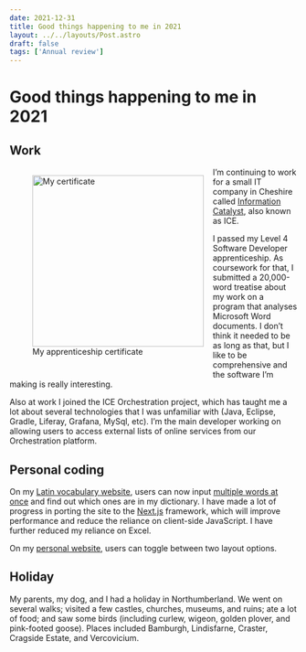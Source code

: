 ```yaml
---
date: 2021-12-31
title: Good things happening to me in 2021
layout: ../../layouts/Post.astro
draft: false
tags: ['Annual review']
---
```


# Good things happening to me in 2021

<style>
    @media screen and (min-width: 600px) {
        figure {
            float: left; margin-right: 1rem; margin-bottom: 1.5rem;
        }
    }
</style>

## Work

<figure>
<img width="300" style="aspect-ratio: 210/297;" alt="My certificate" src="images/apprenticeship-certificate.webp"/>
<figcaption>My apprenticeship certificate</figcaption>
</figure>

I’m continuing to work for a small IT company in Cheshire called [Information Catalyst](https://www.duncanritchie.co.uk/code#employment), also known as ICE.

I passed my Level 4 Software Developer apprenticeship. As coursework for that, I submitted a 20,000-word treatise about my work on a program that analyses Microsoft Word documents. I don’t think it needed to be as long as that, but I like to be comprehensive and the software I’m making is really interesting.

Also at work I joined the ICE Orchestration project, which has taught me a lot about several technologies that I was unfamiliar with (Java, Eclipse, Gradle, Liferay, Grafana, MySql, etc). I’m the main developer working on allowing users to access external lists of online services from our Orchestration platform.

## Personal coding

On my [Latin vocabulary website](https://www.velut.co.uk), users can now input [multiple words at once](https://www.velut.co.uk/many) and find out which ones are in my dictionary. I have made a lot of progress in porting the site to the [Next.js](https://nextjs.org/) framework, which will improve performance and reduce the reliance on client-side JavaScript. I have further reduced my reliance on Excel.

On my [personal website](https://www.duncanritchie.co.uk), users can toggle between two layout options.

## Holiday

My parents, my dog, and I had a holiday in Northumberland. We went on several walks; visited a few castles, churches, museums, and ruins; ate a lot of food; and saw some birds (including curlew, wigeon, golden plover, and pink-footed goose). Places included Bamburgh, Lindisfarne, Craster, Cragside Estate, and Vercovicium.
